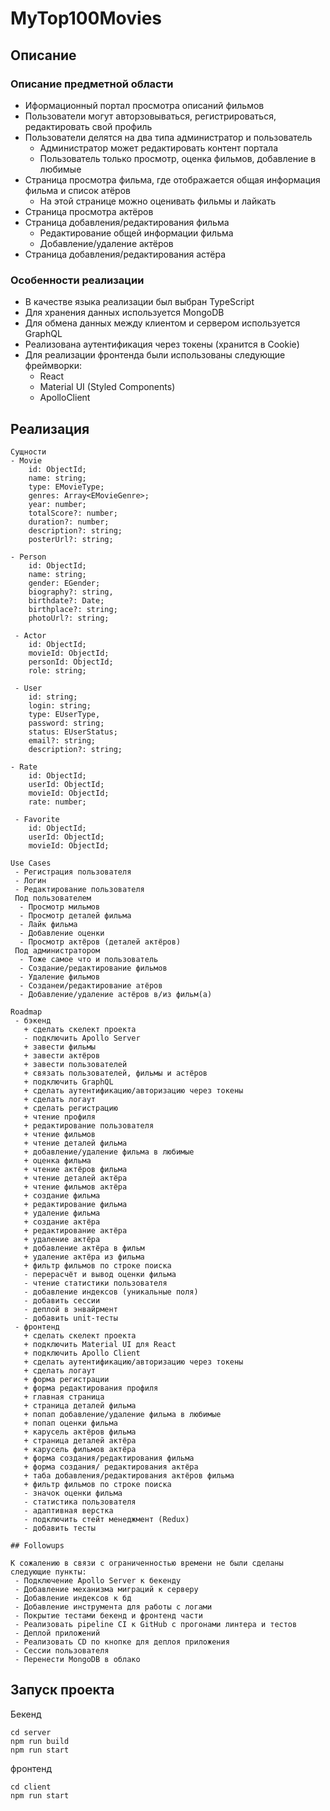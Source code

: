 # MyTop100Movies

## Описание

### Описание предметной области

 - Иформационный портал просмотра описаний фильмов
 - Пользователи могут авторзовываться, регистрироваться, редактировать свой профиль
 - Пользователи делятся на два типа администратор и пользователь
   - Администратор может редактировать контент портала
   - Пользователь только просмотр, оценка фильмов, добавление в любимые
 - Страница просмотра фильма, где отображается общая информация фильма и список атёров
   - На этой странице можно оценивать фильмы и лайкать
 - Страница просмотра актёров
 - Страница добавления/редактирования фильма
   - Редактирование общей информации фильма
   - Добавление/удаление актёров
 - Страница добавления/редактирования астёра

### Особенности реализации

 - В качестве языка реализации был выбран TypeScript
 - Для хранения данных используется MongoDB
 - Для обмена данных между клиентом и сервером используется GraphQL
 - Реализована аутентификация через токены (хранится в Cookie)
 - Для реализации фронтенда были использованы следующие фреймворки:
   - React
   - Material UI (Styled Components)
   - ApolloClient

## Реализация

```
Сущности
- Movie
    id: ObjectId;
    name: string;
    type: EMovieType;
    genres: Array<EMovieGenre>;
    year: number;
    totalScore?: number;
    duration?: number;
    description?: string;
    posterUrl?: string;

- Person
    id: ObjectId;
    name: string;
    gender: EGender;
    biography?: string,
    birthdate?: Date;
    birthplace?: string;
    photoUrl?: string;

 - Actor
    id: ObjectId;
    movieId: ObjectId;
    personId: ObjectId;
    role: string;

 - User
    id: string;
    login: string;
    type: EUserType,
    password: string;
    status: EUserStatus;
    email?: string;
    description?: string;

- Rate
    id: ObjectId;
    userId: ObjectId;
    movieId: ObjectId;
    rate: number;

 - Favorite
    id: ObjectId;
    userId: ObjectId;
    movieId: ObjectId;

Use Cases
 - Регистрация пользователя
 - Логин
 - Редактирование пользователя
 Под пользователем
  - Просмотр мильмов
  - Просмотр деталей фильма
  - Лайк фильма
  - Добавление оценки
  - Просмотр актёров (деталей актёров)
 Под администратором
  - Тоже самое что и пользователь
  - Создание/редактирование фильмов
  - Удаление фильмов
  - Созданеи/редактирование атёров
  - Добавление/удаление астёров в/из фильм(а)

Roadmap
 - бэкенд
   + сделать скелект проекта
   - подключить Apollo Server
   + завести фильмы
   + завести актёров
   + завести пользователей
   + связать пользователей, фильмы и астёров
   + подключить GraphQL
   + сделать аутентификацию/авторизацию через токены
   + сделать логаут
   + сделать регистрацию
   + чтение профиля
   + редактирование пользователя
   + чтение фильмов
   + чтение деталей фильма
   + добавление/удаление фильма в любимые
   + оценка фильма
   + чтение актёров фильма
   + чтение деталей актёра
   + чтение фильмов актёра
   + создание фильма
   + редактирование фильма
   + удаление фильма
   + создание актёра
   + редактирование актёра
   + удаление актёра
   + добавление актёра в фильм
   + удаление актёра из фильма
   + фильтр фильмов по строке поиска
   - перерасчёт и вывод оценки фильма
   - чтение статистики пользователя
   - добавление индексов (уникальные поля)
   - добавить сессии
   - деплой в энвайрмент
   - добавить unit-тесты
 - фронтенд
   + сделать скелект проекта
   + подключить Material UI для React
   + подключить Apollo Client
   + сделать аутентификацию/авторизацию через токены
   + сделать логаут
   + форма регистрации
   + форма редактирования профиля
   + главная страница
   + страница деталей фильма
   + попап добавление/удаление фильма в любимые
   + попап оценки фильма
   + карусель актёров фильма
   + страница деталей актёра
   + карусель фильмов актёра
   + форма создания/редактирования фильма
   + форма создания/ редактирования актёра
   + таба добавления/редактирования актёров фильма
   + фильтр фильмов по строке поиска
   - значок оценки фильма
   - статистика пользователя
   - адаптивная верстка
   - подключить стейт менеджмент (Redux)
   - добавить тесты

## Followups

К сожалению в связи с ограниченностью времени не были сделаны следующие пункты:
 - Подключение Apollo Server к бекенду
 - Добавление механизма миграций к серверу
 - Добавление индексов к бд
 - Добавление инструмента для работы с логами
 - Покрытие тестами бекенд и фронтенд части
 - Реализовать pipeline CI к GitHub с прогонами линтера и тестов
 - Деплой приложений
 - Реализовать CD по кнопке для деплоя приложения
 - Сессии пользователя
 - Перенести MongoDB в облако

```
## Запуск проекта

Бекенд
```
cd server
npm run build
npm run start
```

фронтенд
```
cd client
npm run start
```